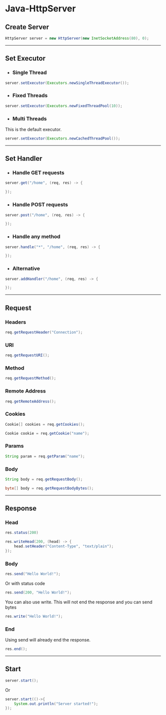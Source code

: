 # Java-HttpServer

## Create Server

```JAVA
HttpServer server = new HttpServer(new InetSocketAddress(80), 0);
```

***

## Set Executor
* ### Single Thread
```JAVA
server.setExecutor(Executors.newSingleThreadExecutor());
```

* ### Fixed Threads
```JAVA
server.setExecutor(Executors.newFixedThreadPool(10));
```
* ### Multi Threads
This is the default executor.
```JAVA
server.setExecutor(Executors.newCachedThreadPool());
```

***

## Set Handler
* ### Handle GET requests
```JAVA
server.get("/home", (req, res) -> {

});
```
* ### Handle POST requests
```JAVA
server.post("/home", (req, res) -> {

});
```
* ### Handle any method
```JAVA
server.handle("*", "/home", (req, res) -> {

});
```
* ### Alternative
```JAVA
server.addHandler("/home", (req, res) -> {

});
```

***

## Request
### Headers
```JAVA
req.getRequestHeader("Connection");
```
### URI
```JAVA
req.getRequestURI();
```
### Method
```JAVA
req.getRequestMethod();
```
### Remote Address
```JAVA
req.getRemoteAddress();
```

### Cookies
```JAVA
Cookie[] cookies = req.getCookies();
```
```JAVA
Cookie cookie = req.getCookie("name");
```

### Params
```JAVA
String param = req.getParam("name");
```

### Body
```JAVA
String body = req.getRequestBody();
```
```JAVA
byte[] body = req.getRequestBodyBytes();
```

***

## Response
### Head
```JAVA
res.status(200)
```
```JAVA
res.writeHead(200, (head) -> {
    head.setHeader("Content-Type", "text/plain");
});
```
### Body
```JAVA
res.send("Hello World!");
```
Or with status code
```JAVA
res.send(200, "Hello World!");
```
You can also use write. This will not end the response and you can send bytes
```JAVA
res.write("Hello World!");
```
### End
Using send will already end the response.
```JAVA
res.end();
```

***

## Start
```JAVA 
server.start(); 
```
Or
```JAVA
server.start(()->{
    System.out.println("Server started!");
});
```
